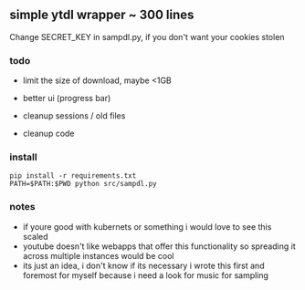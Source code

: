 ## simple ytdl wrapper  ~ 300 lines 

Change SECRET_KEY in sampdl.py, if you don't want your cookies stolen

### todo

* limit the size of download, maybe <1GB
* better ui (progress bar)

* cleanup sessions / old files
* cleanup code


### install 
```
pip install -r requirements.txt
PATH=$PATH:$PWD python src/sampdl.py
```

### notes


* if youre good with kubernets or something i would love to see this scaled 
* youtube doesn't like webapps that offer this functionality so spreading it across multiple instances would be cool
* its just an idea, i don't know if its necessary i wrote this first and foremost for myself because i need a look for music for sampling 